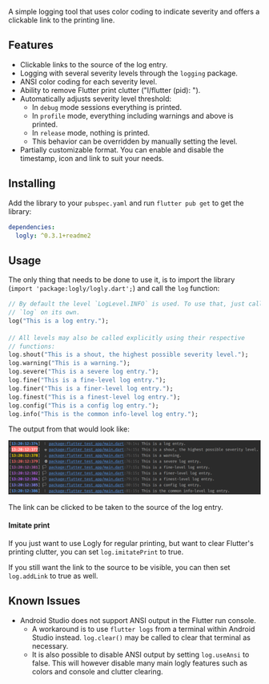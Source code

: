 A simple logging tool that uses color coding to indicate severity and
offers a clickable link to the printing line.

## Features

* Clickable links to the source of the log entry.
* Logging with several severity levels through the `logging` package.
* ANSI color coding for each severity level.
* Ability to remove Flutter print clutter ("I/flutter (pid): ").
* Automatically adjusts severity level threshold:
  * In `debug` mode sessions everything is printed.
  * In `profile` mode, everything including warnings and above is
    printed.
  * In `release` mode, nothing is printed.
  * This behavior can be overridden by manually setting the level.
* Partially customizable format. You can enable and disable the
  timestamp, icon and link to suit your needs.

## Installing

Add the library to your `pubspec.yaml` and run `flutter pub get` to get
the library:

```yaml
dependencies:
  logly: ^0.3.1+readme2
```

## Usage

The only thing that needs to be done to use it, is to import the library
(`import 'package:logly/logly.dart';`) and call the `log` function:

```dart
// By default the level `LogLevel.INFO` is used. To use that, just call
// `log` on its own.
log("This is a log entry.");

// All levels may also be called explicitly using their respective
// functions:
log.shout("This is a shout, the highest possible severity level.");
log.warning("This is a warning.");
log.severe("This is a severe log entry.");
log.fine("This is a fine-level log entry.");
log.finer("This is a finer-level log entry.");
log.finest("This is a finest-level log entry.");
log.config("This is a config log entry.");
log.info("This is the common info-level log entry.");
```

The output from that would look like:

![Output Example](https://raw.githubusercontent.com/krista-koivisto/logly/main/images/example.png)

The link can be clicked to be taken to the source of the log entry.

#### Imitate print

If you just want to use Logly for regular printing, but want to clear
Flutter's printing clutter, you can set `log.imitatePrint` to true.

If you still want the link to the source to be visible, you can then
set `log.addLink` to true as well.

## Known Issues

* Android Studio does not support ANSI output in the Flutter run
  console.
  * A workaround is to use `flutter logs` from a terminal within
    Android Studio instead. `log.clear()` may be called to clear that
    terminal as necessary.
  * It is also possible to disable ANSI output by setting `log.useAnsi`
    to false. This will however disable many main logly features such as
    colors and console and clutter clearing.
